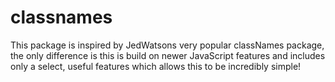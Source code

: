 # classnames

This package is inspired by JedWatsons very popular classNames package, the only difference is this is build on newer JavaScript features and includes only
a select, useful features which allows this to be incredibly simple!

